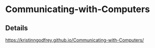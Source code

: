 # Communicating-with-Computers

## Details
https://kristinngodfrey.github.io/Communicating-with-Computers/
